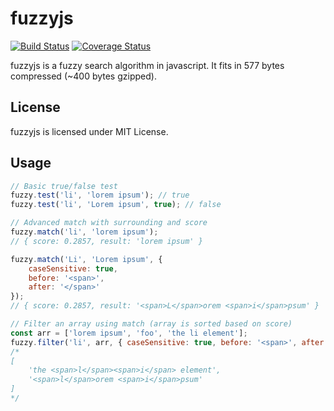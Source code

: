 # fuzzyjs #

[![Build Status](https://travis-ci.org/gjuchault/fuzzyjs.svg?branch=master)](https://travis-ci.org/gjuchault/fuzzyjs)
[![Coverage Status](https://coveralls.io/repos/github/gjuchault/fuzzyjs/badge.svg?branch=master)](https://coveralls.io/github/gjuchault/fuzzyjs?branch=master)

fuzzyjs is a fuzzy search algorithm in javascript. It fits in 577 bytes compressed (~400 bytes gzipped).

## License ##

fuzzyjs is licensed under MIT License.

## Usage ##
```js
// Basic true/false test
fuzzy.test('li', 'lorem ipsum'); // true
fuzzy.test('li', 'Lorem ipsum', true); // false

// Advanced match with surrounding and score
fuzzy.match('li', 'lorem ipsum');
// { score: 0.2857, result: 'lorem ipsum' }

fuzzy.match('Li', 'Lorem ipsum', {
    caseSensitive: true,
    before: '<span>',
    after: '</span>'
});
// { score: 0.2857, result: '<span>L</span>orem <span>i</span>psum' }

// Filter an array using match (array is sorted based on score)
const arr = ['lorem ipsum', 'foo', 'the li element'];
fuzzy.filter('li', arr, { caseSensitive: true, before: '<span>', after: '</span>' });
/*
[
    'the <span>l</span><span>i</span> element',
    '<span>l</span>orem <span>i</span>psum'
]
*/
```
